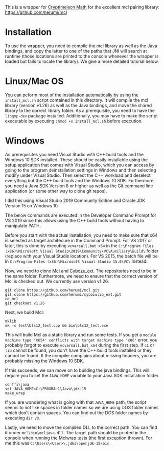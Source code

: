 This is a wrapper for [Cryptimeleon Math](https://github.com/cryptimeleon/upb.crypto.math) for the excellent mcl pairing library: https://github.com/herumi/mcl

# Installation

To use the wrapper, you need to compile the mcl library as well as the Java bindings, and copy the latter to one of the paths that JNI will search at runtime (those locations are printed to the console whenever the wrapper is loaded but fails to locate the library).
We give a more detailed tutorial below.

# Linux/Mac OS

You can peform most of the installation automatically by using the `install_mcl.sh` script contained in this directory. 
It will compile the mcl library (version v1.26) as well as the Java bindings, and move the shared library to the correct library folder.
As a prerequisite, you need to have the `libgmp-dev` package installed.
Additionally, you may have to make the script executable by executing `chmod +x install_mcl.sh` before execution.

# Windows

As prerequisites you need Visual Studio with C++ build tools and the Windows 10 SDK installed.
These should be easily installable using the setup application that comes with Visual Studio, which you can access by going to the program deinstallation settings in Windows and then selecting modify under Visual Studio.
Then select the C++ workload and deselect everything but the C++ build tools and the Windows 10 SDK.
Furthermore, you need a Java SDK Version 8 or higher as well as the Git command line application (or some other way to clone git repos).

I did this using Visual Studio 2019 Community Edition and Oracle JDK Version 15 on Windows 10.

The below commands are executed in the Developer Command Prompt for VS 2019 since this allows using the C++ build tools without having to manipulate PATH.

Before you start with the actual installation, you need to make sure that x64 is selected as target architecure in the Command Prompt.
For VS 2017 or later, this is done by executing `vcvarsall.bat x64` in the `C:\Program Files (x86)\Microsoft Visual Studio\2019\Community\VC\Auxiliary\Build\` folder (replace with your Visual Studio location). For VS 2015, the batch file will be in `C:\Program Files (x86)\Microsoft Visual Studio 15.0\VC\` instead.

Now, we need to clone [Mcl](https://github.com/herumi/mcl) and [Cybozu_ext](https://github.com/herumi/cybozulib_ext). The repositories need to be in the same folder. Furthermore, we need to ensure that the correct version of Mcl is checked out. We currently use version v1.26.
```
git clone https://github.com/herumi/mcl.git
git clone https://github.com/herumi/cybozulib_ext.git
cd mcl
git checkout v1.26
```

Next, we build Mcl:
```
mklib
mk -s test\bls12_test.cpp && bin\bls12_test.exe
```
This will build Mcl as a static library and run some tests.
If you get a `module machine type 'X654' conflicts with target machine type 'x86'` error, you probably forgot to execute `vcvarsall.bat x64` during the first step.
If `c1` or `lib` cannot be found, you don't have the C++ build tools installed or they cannot be found.
If the compiler complains about missing headers, you are probably missing the Windows 10 SDK.

If this succeeds, we can move on to building the java bindings. This will require you to set the `JAVA_HOME` variable to your Java SDK installation folder.
```
cd ffi\java
set JAVA_HOME=C:\PROGRA~1\Java\jdk-15
make_wrap
```
If you are wondering what is going with that `JAVA_HOME` path, the script seems to not like spaces in folder names so we are using DOS folder names which don't contain spaces.
You can find out the DOS folder names by executing `dir /X`.

Lastly, we need to move the compiled DLL to the correct path. 
You can find it under `mcl\bin\mcljava.dll`.
The target path should be printed in the console when running the Mclwrap tests (the first exception thrown).
For me this was `C:\Users\<User>\.jdks\openjdk-15\bin`.
